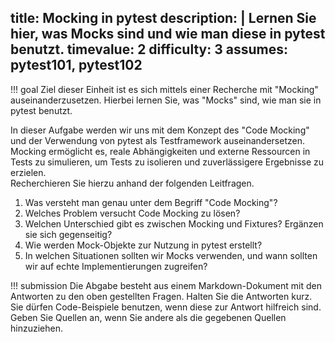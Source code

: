 title: Mocking in pytest
description: |
  Lernen Sie hier, was Mocks sind und wie man diese in pytest benutzt.
timevalue: 2
difficulty: 3
assumes: pytest101, pytest102
---
!!! goal
    Ziel dieser Einheit ist es sich mittels einer Recherche mit "Mocking" auseinanderzusetzen.
    Hierbei lernen Sie, was "Mocks" sind, wie man sie in pytest benutzt.

In dieser Aufgabe werden wir uns mit dem Konzept des "Code Mocking" und der Verwendung von pytest
als Testframework auseinandersetzen.
Mocking ermöglicht es, reale Abhängigkeiten und externe Ressourcen in Tests zu simulieren, um Tests
zu isolieren und zuverlässigere Ergebnisse zu erzielen.  
Recherchieren Sie hierzu anhand der folgenden Leitfragen.

1. Was versteht man genau unter dem Begriff "Code Mocking"?
2. Welches Problem versucht Code Mocking zu lösen?
3. Welchen Unterschied gibt es zwischen Mocking und Fixtures?
   Ergänzen sie sich gegenseitig?
4. Wie werden Mock-Objekte zur Nutzung in pytest erstellt?
5. In welchen Situationen sollten wir Mocks verwenden, und wann sollten wir auf echte
   Implementierungen zugreifen?

!!! submission
    Die Abgabe besteht aus einem Markdown-Dokument mit den Antworten zu den oben gestellten Fragen.
    Halten Sie die Antworten kurz.
    Sie dürfen Code-Beispiele benutzen, wenn diese zur Antwort hilfreich sind.
    Geben Sie Quellen an, wenn Sie andere als die gegebenen Quellen hinzuziehen.
